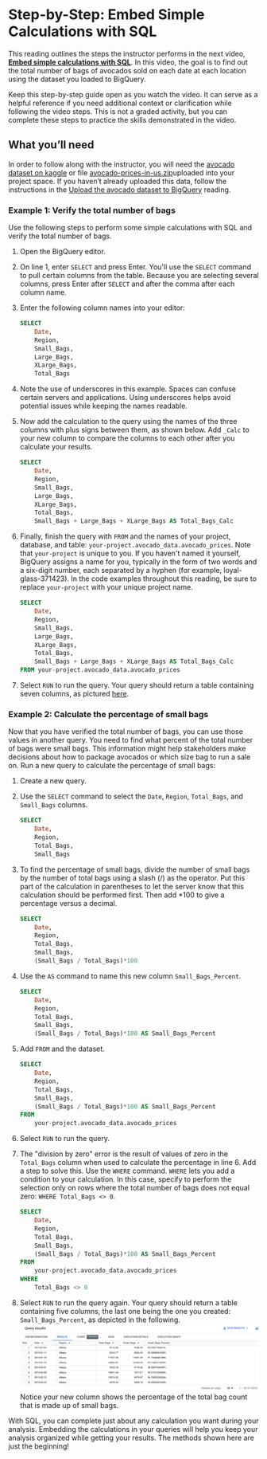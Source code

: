 # Step-by-Step: Embed Simple Calculations with SQL

This reading outlines the steps the instructor performs in the next video, [**Embed simple calculations with SQL**](./s3_r_steps_embed-simple-calculations-with-sql.md). In this video, the goal is to find out the total number of bags of avocados sold on each date at each location using the dataset you loaded to BigQuery.

Keep this step-by-step guide open as you watch the video. It can serve as a helpful reference if you need additional context or clarification while following the video steps. This is not a graded activity, but you can complete these steps to practice the skills demonstrated in the video.

## What you’ll need

In order to follow along with the instructor, you will need the [avocado dataset on kaggle](https://www.kaggle.com/datasets/neuromusic/avocado-prices) or file [avocado-prices-in-us.zip](./resources/avocado-prices-in-us.zip)uploaded into your project space. If you haven’t already uploaded this data, follow the instructions in the [Upload the avocado dataset to BigQuery](./s4_v_embed-simple-calculations-with-sql.md) reading.

### Example 1: Verify the total number of bags

Use the following steps to perform some simple calculations with SQL and verify the total number of bags.

1. Open the BigQuery editor.

2. On line 1, enter `SELECT` and press Enter. You'll use the `SELECT` command to pull certain columns from the table. Because you are selecting several columns, press Enter after `SELECT` and after the comma after each column name.

3. Enter the following column names into your editor:

    ```sql
    SELECT
        Date,
        Region,
        Small_Bags,
        Large_Bags,
        XLarge_Bags,
        Total_Bags
    ```

4. Note the use of underscores in this example. Spaces can confuse certain servers and applications. Using underscores helps avoid potential issues while keeping the names readable.

5. Now add the calculation to the query using the names of the three columns with plus signs between them, as shown below. Add `_Calc` to your new column to compare the columns to each other after you calculate your results.

    ```sql
    SELECT
        Date,
        Region,
        Small_Bags,
        Large_Bags,
        XLarge_Bags,
        Total_Bags,
        Small_Bags + Large_Bags + XLarge_Bags AS Total_Bags_Calc
    ```

6. Finally, finish the query with `FROM` and the names of your project, database, and table: `your-project.avocado_data.avocado_prices`. Note that `your-project` is unique to you. If you haven't named it yourself, BigQuery assigns a name for you, typically in the form of two words and a six-digit number, each separated by a hyphen (for example, loyal-glass-371423). In the code examples throughout this reading, be sure to replace `your-project` with your unique project name.

    ```sql
    SELECT
        Date,
        Region,
        Small_Bags,
        Large_Bags,
        XLarge_Bags,
        Total_Bags,
        Small_Bags + Large_Bags + XLarge_Bags AS Total_Bags_Calc
    FROM your-project.avocado_data.avocado_prices
    ```

7. Select `RUN` to run the query. Your query should return a table containing seven columns, as pictured [here](link_to_screenshot_query_results).

### Example 2: Calculate the percentage of small bags

Now that you have verified the total number of bags, you can use those values in another query. You need to find what percent of the total number of bags were small bags. This information might help stakeholders make decisions about how to package avocados or which size bag to run a sale on. Run a new query to calculate the percentage of small bags:

1. Create a new query.

2. Use the `SELECT` command to select the `Date`, `Region`, `Total_Bags`, and `Small_Bags` columns.

    ```sql
    SELECT
        Date,
        Region,
        Total_Bags,
        Small_Bags
    ```

3. To find the percentage of small bags, divide the number of small bags by the number of total bags using a slash (/) as the operator. Put this part of the calculation in parentheses to let the server know that this calculation should be performed first. Then add *100 to give a percentage versus a decimal.

    ```sql
    SELECT
        Date,
        Region,
        Total_Bags,
        Small_Bags,
        (Small_Bags / Total_Bags)*100
    ```

4. Use the `AS` command to name this new column `Small_Bags_Percent`.

    ```sql
    SELECT
        Date,
        Region,
        Total_Bags,
        Small_Bags,
        (Small_Bags / Total_Bags)*100 AS Small_Bags_Percent
    ```

5. Add `FROM` and the dataset.

    ```sql
    SELECT
        Date,
        Region,
        Total_Bags,
        Small_Bags,
        (Small_Bags / Total_Bags)*100 AS Small_Bags_Percent
    FROM 
        your-project.avocado_data.avocado_prices
    ```

6. Select `RUN` to run the query.

7. The "division by zero" error is the result of values of zero in the `Total_Bags` column when used to calculate the percentage in line 6. Add a step to solve this. Use the `WHERE` command. `WHERE` lets you add a condition to your calculation. In this case, specify to perform the selection only on rows where the total number of bags does not equal zero: `WHERE Total_Bags <> 0`.

    ```sql
    SELECT
        Date,
        Region,
        Total_Bags,
        Small_Bags,
        (Small_Bags / Total_Bags)*100 AS Small_Bags_Percent
    FROM
        your-project.avocado_data.avocado_prices
    WHERE
        Total_Bags <> 0
    ```

8. Select `RUN` to run the query again. Your query should return a table containing five columns, the last one being the one you created: `Small_Bags_Percent`, as depicted in the following. ![screenshot](./resources/img-9.jpg) Notice your new column shows the percentage of the total bag count that is made up of small bags.

With SQL, you can complete just about any calculation you want during your analysis. Embedding the calculations in your queries will help you keep your analysis organized while getting your results. The methods shown here are just the beginning!
